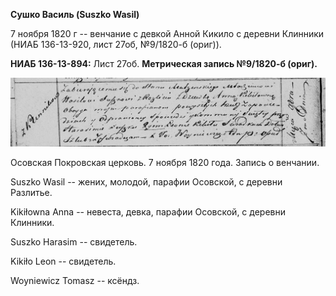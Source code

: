 **Сушко Василь (Suszko Wasil)**

7 ноября 1820 г -- венчание с девкой Анной Кикило с деревни Клинники
(НИАБ 136-13-920, лист 27об, №9/1820-б (ориг)).

**НИАБ 136-13-894:** Лист 27об. **Метрическая запись №9/1820-б (ориг).**

![](./media/23169e6af4efae0315848e8cb08c7fa4dbf760d3.png)

Осовская Покровская церковь. 7 ноября 1820 года. Запись о венчании.

Suszko Wasil -- жених, молодой, парафии Осовской, с деревни Разлитье.

Kikiłowna Anna -- невеста, девка, парафии Осовской, с деревни Клинники.

Suszko Harasim -- свидетель.

Kikiło Leon -- свидетель.

Woyniewicz Tomasz -- ксёндз.
